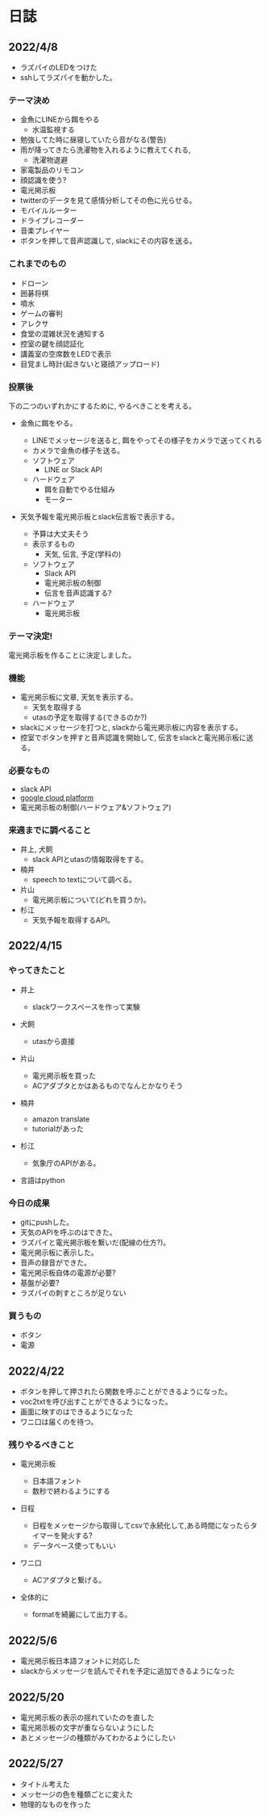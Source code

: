 # 日誌

## 2022/4/8

- ラズパイのLEDをつけた
- sshしてラズパイを動かした。

### テーマ決め

- 金魚にLINEから餌をやる
    - 水温監視する
- 勉強してた時に昼寝していたら音がなる(警告)
- 雨が降ってきたら洗濯物を入れるように教えてくれる, 
    - 洗濯物退避
- 家電製品のリモコン
- 顔認識を使う?
- 電光掲示板
- twitterのデータを見て感情分析してその色に光らせる。
- モバイルルーター
- ドライブレコーダー
- 音楽プレイヤー
- ボタンを押して音声認識して, slackにその内容を送る。

### これまでのもの

- ドローン
- 囲碁将棋
- 噴水
- ゲームの審判
- アレクサ
- 食堂の混雑状況を通知する
- 控室の鍵を顔認証化
- 講義室の空席数をLEDで表示
- 目覚まし時計(起きないと寝顔アップロード)

### 投票後

下の二つのいずれかにするために, やるべきことを考える。
- 金魚に餌をやる。
    - LINEでメッセージを送ると, 餌をやってその様子をカメラで送ってくれる
    - カメラで金魚の様子を送る。
    - ソフトウェア
        - LINE or Slack API
    - ハードウェア
        - 餌を自動でやる仕組み
        - モーター

- 天気予報を電光掲示板とslack伝言板で表示する。
    - 予算は大丈夫そう
    - 表示するもの
        - 天気, 伝言, 予定(学科の)
    - ソフトウェア
        - Slack API
        - 電光掲示板の制御
        - 伝言を音声認識する?
    - ハードウェア
        - 電光掲示板

### テーマ決定!
電光掲示板を作ることに決定しました。

### 機能
- 電光掲示板に文章, 天気を表示する。
    - 天気を取得する
    - utasの予定を取得する(できるのか?)
- slackにメッセージを打つと, slackから電光掲示板に内容を表示する。
- 控室でボタンを押すと音声認識を開始して, 伝言をslackと電光掲示板に送る。

### 必要なもの
- slack API
- [google cloud platform](https://cloud.google.com/speech-to-text?hl=ja)
- 電光掲示板の制御(ハードウェア&ソフトウェア) 

### 来週までに調べること

- 井上, 犬飼
    - slack APIとutasの情報取得をする。
- 楠井
    - speech to textについて調べる。
- 片山
    - 電光掲示板について(どれを買うか)。
- 杉江
    - 天気予報を取得するAPI。

## 2022/4/15

### やってきたこと

- 井上
    - slackワークスペースを作って実験

- 犬飼
    - utasから直接

- 片山
    - 電光掲示板を買った
    - ACアダプタとかはあるものでなんとかなりそう

- 楠井
    - amazon translate
    - tutorialがあった

- 杉江
    - 気象庁のAPIがある。

- 言語はpython

### 今日の成果

- gitにpushした。
- 天気のAPIを呼ぶのはできた。
- ラズパイと電光掲示板を繋いだ(配線の仕方?)。
- 電光掲示板に表示した。
- 音声の録音ができた。
- 電光掲示板自体の電源が必要?
- 基盤が必要?
- ラズパイの刺すところが足りない

### 買うもの
- ボタン
- 電源

## 2022/4/22

- ボタンを押して押されたら関数を呼ぶことができるようになった。
- voc2txtを呼び出すことができるようになった。
- 画面に映すのはできるようになった
- ワニ口は届くのを待つ。

### 残りやるべきこと

- 電光掲示板
    - 日本語フォント
    - 数秒で終わるようにする

- 日程
    - 日程をメッセージから取得してcsvで永続化して,ある時間になったらタイマーを発火する?
    - データベース使ってもいい

- ワニ口
    - ACアダプタと繋げる。

- 全体的に
    - formatを綺麗にして出力する。

## 2022/5/6

- 電光掲示板日本語フォントに対応した
- slackからメッセージを読んでそれを予定に追加できるようになった

## 2022/5/20

- 電光掲示板の表示の揺れていたのを直した
- 電光掲示板の文字が重ならないようにした
- あとメッセージの種類がみてわかるようにしたい

## 2022/5/27

- タイトル考えた
- メッセージの色を種類ごとに変えた
- 物理的なものを作った
